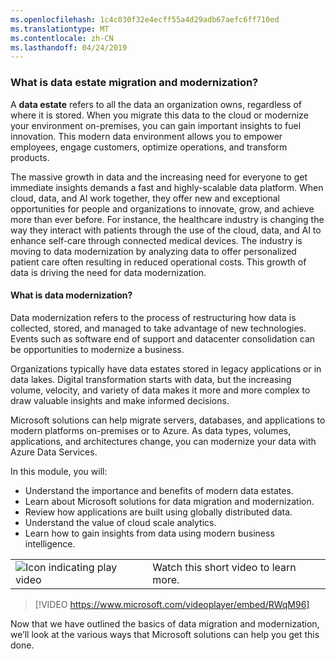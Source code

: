 ```yaml
---
ms.openlocfilehash: 1c4c030f32e4ecff55a4d29adb67aefc6ff710ed
ms.translationtype: MT
ms.contentlocale: zh-CN
ms.lasthandoff: 04/24/2019
---
```

### <a name="what-is-data-estate-migration-and-modernization"></a>What is data estate migration and modernization?

A **data estate** refers to all the data an organization owns, regardless of where it is stored. When you migrate this data to the cloud or modernize your environment on-premises, you can gain important insights to fuel innovation. This modern data environment allows you to empower employees, engage customers, optimize operations, and transform products.

The massive growth in data and the increasing need for everyone to get immediate insights demands a fast and highly-scalable data platform. When cloud, data, and AI work together, they offer new and exceptional opportunities for people and organizations to innovate, grow, and achieve more than ever before. For instance, the healthcare industry is changing the way they interact with patients through the use of the cloud, data, and AI to enhance self-care through connected medical devices. The industry is moving to data modernization by analyzing data to offer personalized patient care often resulting in reduced operational costs. This growth of data is driving the need for data modernization.

#### <a name="what-is-data-modernization"></a>What is data modernization?

Data modernization refers to the process of restructuring how data is collected, stored, and managed to take advantage of new technologies. Events such as software end of support and datacenter consolidation can be opportunities to modernize a business.

Organizations typically have data estates stored in legacy applications or in data lakes. Digital transformation starts with data, but the increasing volume, velocity, and variety of data makes it more and more complex to draw valuable insights and make informed decisions.

Microsoft solutions can help migrate servers, databases, and applications to modern platforms on-premises or to Azure. As data types, volumes, applications, and architectures change, you can modernize your data with Azure Data Services.

In this module, you will:

- Understand the importance and benefits of modern data estates.
- Learn about Microsoft solutions for data migration and modernization.
- Review how applications are built using globally distributed data.
- Understand the value of cloud scale analytics.
- Learn how to gain insights from data using modern business intelligence.

|  |  |
| ------------ | -------------| 
|![Icon indicating play video](../media/video_icon.png)|Watch this short video to learn more.|

>[!VIDEO https://www.microsoft.com/videoplayer/embed/RWqM96]

Now that we have outlined the basics of data migration and modernization, we’ll look at the various ways that Microsoft solutions can help you get this done.